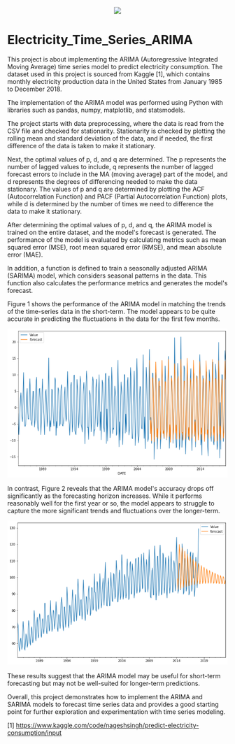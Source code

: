 <p align=center>
<img src="/img/electricity_usage.png)" />
</p>

# Electricity_Time_Series_ARIMA
This project is about implementing the ARIMA (Autoregressive Integrated Moving Average) time series model to predict electricity consumption. The dataset used in this project is sourced from Kaggle [1], which contains monthly electricity production data in the United States from January 1985 to December 2018.

The implementation of the ARIMA model was performed using Python with libraries such as pandas, numpy, matplotlib, and statsmodels.

The project starts with data preprocessing, where the data is read from the CSV file and checked for stationarity. Stationarity is checked by plotting the rolling mean and standard deviation of the data, and if needed, the first difference of the data is taken to make it stationary.

Next, the optimal values of p, d, and q are determined. The p represents the number of lagged values to include, q represents the number of lagged forecast errors to include in the MA (moving average) part of the model, and d represents the degrees of differencing needed to make the data stationary. The values of p and q are determined by plotting the ACF (Autocorrelation Function) and PACF (Partial Autocorrelation Function) plots, while d is determined by the number of times we need to difference the data to make it stationary.

After determining the optimal values of p, d, and q, the ARIMA model is trained on the entire dataset, and the model's forecast is generated. The performance of the model is evaluated by calculating metrics such as mean squared error (MSE), root mean squared error (RMSE), and mean absolute error (MAE).

In addition, a function is defined to train a seasonally adjusted ARIMA (SARIMA) model, which considers seasonal patterns in the data. This function also calculates the performance metrics and generates the model's forecast.

Figure 1 shows the performance of the ARIMA model in matching the trends of the time-series data in the short-term. The model appears to be quite accurate in predicting the fluctuations in the data for the first few months. 

![Alt text](./img/Figure1.png)

In contrast, Figure 2 reveals that the ARIMA model's accuracy drops off significantly as the forecasting horizon increases. While it performs reasonably well for the first year or so, the model appears to struggle to capture the more significant trends and fluctuations over the longer-term. 

![Alt text](./img/Figure2.png)

These results suggest that the ARIMA model may be useful for short-term forecasting but may not be well-suited for longer-term predictions.

Overall, this project demonstrates how to implement the ARIMA and SARIMA models to forecast time series data and provides a good starting point for further exploration and experimentation with time series modeling.

[1] https://www.kaggle.com/code/nageshsingh/predict-electricity-consumption/input
